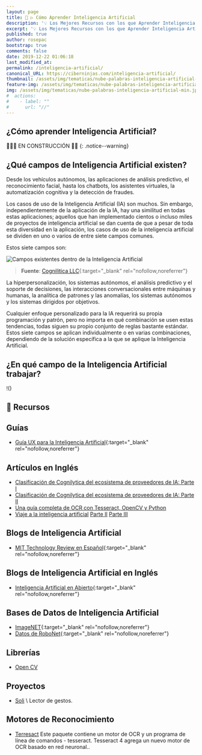 ```yaml
---
layout: page
title: 🧠 ▷ Cómo Aprender Inteligencia Artificial
description: '💡 Los Mejores Recursos con los que Aprender Inteligencia Artificial'
excerpt: '💡 Los Mejores Recursos con los que Aprender Inteligencia Artificial'
published: true
author: rosepac
bootstrap: true
comments: false
date: 2019-12-22 01:06:18
last_modified_at: 
permalink: /inteligencia-artificial/
canonical_URL: https://ciberninjas.com/inteligencia-artificial/
thumbnail: /assets/img/tematicas/nube-palabras-inteligencia-artificial-min.jpg
feature-img: /assets/img/tematicas/nube-palabras-inteligencia-artificial-min.jpg
img: /assets/img/tematicas/nube-palabras-inteligencia-artificial-min.jpg
#  actions:
#    - label: ""
#      url: "//"
---
```


## ¿Cómo aprender Inteligencia Artificial?

👷‍♂️🚧 EN CONSTRUCCIÓN 🚧👷
{: .notice--warning}

## ¿Qué campos de Inteligencia Artificial existen?

Desde los vehículos autónomos, las aplicaciones de análisis predictivo, el reconocimiento facial, hasta los chatbots, los asistentes virtuales, la automatización cognitiva y la detección de fraudes.

Los casos de uso de la Inteligencia Artificial (IA) son muchos. Sin embargo, independientemente de la aplicación de la IA, hay una similitud en todas estas aplicaciones; aquellos que han implementado cientos o incluso miles de proyectos de inteligencia artificial se dan cuenta de que a pesar de toda esta diversidad en la aplicación, los casos de uso de la inteligencia artificial se dividen en uno o varios de entre siete campos comunes.

Estos siete campos son:

![Campos existentes dentro de la Inteligencia Artificial](https://i.ibb.co/JkH23bC/image.png "Campos existentes dentro de la Inteligencia Artificial. Fuente: Cognitive World")
> **Fuente**: [Cognilitica LLC](https://www.cognilytica.com/){:target="_blank" rel="nofollow,noreferrer"}

La hiperpersonalización, los sistemas autónomos, el análisis predictivo y el soporte de decisiones, las interacciones conversacionales entre máquinas y humanas, la analítica de patrones y las anomalías, los sistemas autónomos y los sistemas dirigidos por objetivos.

Cualquier enfoque personalizado para la IA requerirá su propia programación y patrón, pero no importa en qué combinación se usen estas tendencias, todas siguen su propio conjunto de reglas bastante estándar. Estos siete campos se aplican individualmente o en varias combinaciones, dependiendo de la solución específica a la que se aplique la Inteligencia Artificial.

## ¿En qué campo de la Inteligencia Artificial trabajar?

!()

## 🔨 Recursos

## Guías

* [Guía UX para la Inteligencia Artificial](https://uxofai.com/){:target="_blank" rel="nofollow,noreferrer"}

## Artículos en Inglés

* [Clasificación de Cognilytica del ecosistema de proveedores de IA: Parte I](https://www.cognilytica.com/2019/01/16/cognilyticas-classification-of-the-ai-vendor-ecosystem-overview-and-bottom-3-layers/)
* [Clasificación de Cognilytica del ecosistema de proveedores de IA: Parte II](https://www.cognilytica.com/2019/01/21/cognilyticas-classification-of-the-ai-vendor-ecosystem-part-ii/)
* [Una guía completa de OCR con Tesseract, OpenCV y Python](https://nanonets.com/blog/ocr-with-tesseract/#technologyhowitworks)
* [Viaje a la inteligencia artificial](https://babin-business-consulting.com/journey-to-artificial-intelligence) [Parte II](https://babin-business-consulting.com/the-journey-to-ai-part-ii) [Parte III](https://babin-business-consulting.com/the-journey-to-ai-part-iii)

## Blogs de Inteligencia Artificial

* [MIT Technology Review en Español](https://www.technologyreview.es/){:target="_blank" rel="nofollow,noreferrer"}

## Blogs de Inteligencia Artificial en Inglés

* [Inteligencia Artificial en Abierto](https://openai.com/blog/){:target="_blank" rel="nofollow,noreferrer"}

## Bases de Datos de Inteligencia Artificial

* [ImageNET](http://www.image-net.org/){:target="_blank" rel="nofollow,noreferrer"}
* [Datos de RoboNet](https://www.robonet.wiki/){:target="_blank" rel="nofollow,noreferrer"}

## Librerías

* [Open CV](https://es.wikipedia.org/wiki/OpenCV)

## Proyectos

* [Soli](https://atap.google.com/soli/) \ Lector de gestos.

<!-- Proyectos de Inteligencia Artificial relacionados con la fotografía https://www.dpreview.com/tag/artificial-intelligence -->

## Motores de Reconocimiento

* [Terresact](https://github.com/tesseract-ocr/) Este paquete contiene un motor de OCR y un programa de línea de comandos - tesseract. Tesseract 4 agrega un nuevo motor de OCR basado en red neuronal..
